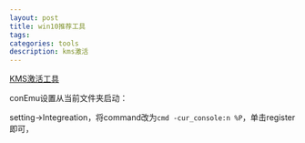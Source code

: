 ```yaml
---
layout: post
title: win10推荐工具
tags:
categories: tools
description: kms激活
---
```


[KMS激活工具](https://kms.library.hk/archives/kms.html)

conEmu设置从当前文件夹启动：

setting->Integreation，将command改为`cmd -cur_console:n %P`，单击register即可，
